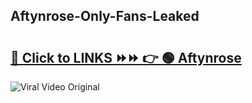 
 ## Aftynrose-Only-Fans-Leaked

# <h2><a href="https://clipsfans.com/Aftynrose&ref=git">🔗 Click to LINKS ⏩⏩ 👉 🟢 Aftynrose </a></h2>

<a href="https://clipsfans.com/Aftynrose&ref=git" rel="nofollow" data-target="animated-image.originalLink"><img src="https://i.ibb.co.com/xMMVF88/686577567.gif" alt="Viral Video Original" style="max-width: 100%; display: inline-block;" data-target="animated-image.originalImage"></a>
